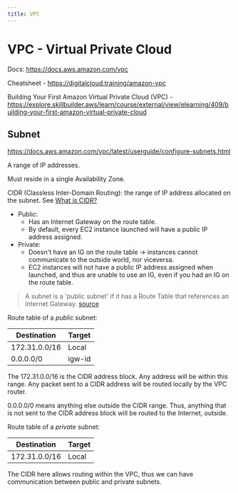 ```yaml
---
title: VPC
---
```


# VPC - Virtual Private Cloud

Docs: https://docs.aws.amazon.com/vpc

Cheatsheet - https://digitalcloud.training/amazon-vpc

Building Your First Amazon Virtual Private Cloud (VPC) - https://explore.skillbuilder.aws/learn/course/external/view/elearning/409/building-your-first-amazon-virtual-private-cloud

## Subnet

https://docs.aws.amazon.com/vpc/latest/userguide/configure-subnets.html

A range of IP addresses.

Must reside in a single Availability Zone.

CIDR (Classless Inter-Domain Routing): the range of IP address allocated on the subnet. See [What is CIDR?](https://aws.amazon.com/what-is/cidr/)

- Public:
  - Has an Internet Gateway on the route table.
  - By default, every EC2 instance launched will have a public IP address assigned.
- Private:
  - Doesn't have an IG on the route table → instances cannot communicate to the outside world, nor viceversa.
  - EC2 instances will not have a public IP address assigned when launched, and thus are unable to use an IG, even if you had an IG on the route table.

> A subnet is a 'public subnet' if it has a Route Table that references an Internet Gateway. [source](https://stackoverflow.com/a/74455786/4034572)

Route table of a _public_ subnet:

| Destination   | Target |
| ------------- | ------ |
| 172.31.0.0/16 | Local  |
| 0.0.0.0/0     | igw-id |

The 172.31.0.0/16 is the CIDR address block. Any address will be within this range. Any packet sent to a CIDR address will be routed locally by the VPC router.

0.0.0.0/0 means anything else outside the CIDR range. Thus, anything that is not sent to the CIDR address block will be routed to the Internet, outside.

Route table of a _private_ subnet:

| Destination   | Target |
| ------------- | ------ |
| 172.31.0.0/16 | Local  |

The CIDR here allows routing within the VPC, thus we can have communication between public and private subnets.
